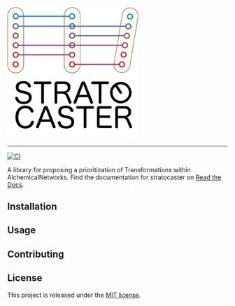 <img src="docs/assets/logo/stratocaster_logo_full.png" alt="stratocaster" width="300"/>

---

[![CI](https://github.com/OpenFreeEnergy/stratocaster/actions/workflows/tests.yaml/badge.svg)](https://github.com/OpenFreeEnergy/stratocaster/actions/workflows/tests.yaml)

A library for proposing a prioritization of Transformations within AlchemicalNetworks.
Find the documentation for stratocaster on [Read the Docs](https://stratocaster.readthedocs.io/en/latest/).

## Installation

## Usage

## Contributing

## License

This project is released under the [MIT license](./LICENSE).